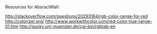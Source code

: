 Resources for AbsractWall:

http://stackoverflow.com/questions/20293184/rgb-color-range-for-red
http://colorizer.org/
http://www.workwithcolor.com/red-color-hue-range-01.htm
http://gucky.uni-muenster.de/cgi-bin/rgbtab-en
